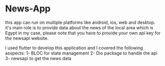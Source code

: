 # News-App
this app can run on multiple platforms like android, ios, web and desktop.
it's main role is to provide data about the news of the local area which is Egypt in my case, please note that you have to provide your own api key for the newsapi website.

I used flutter to develop this application and I covered the following asspects: 
1- BLOC for state management
2- Dio package to handle the api 
3- newsapi to get the news data

